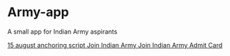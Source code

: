 # Army-app
A small app for Indian Army aspirants 

<html>
  <body>
  
<a href="http://www.govtjobsfestival.in/15-august-hindi-speech/" rel ="do-follow">15 august anchoring script </a>
<a href="http://www.govtjobsfestival.in/indian-army/">Join Indian Army </a>
<a href="http://www.govtjobsfestival.in/indian-army-entry-ticket/">Join Indian Army Admit Card </a>
  </body>
  </html>
